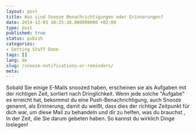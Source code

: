 ```yaml
---
layout: post
title: Was sind Snooze Benachrichtigungen oder Erinnerungen?
date: 2014-12-03 10:25:38.000000000 +02:00
type: post
published: true
status: pubish
categories:
- Getting Stuff Done
tags: []
lang: de
slug: /snooze-notifications-or-reminders/
meta:
---
```


Sobald Sie einige E-Mails snoozed haben, erscheinen sie als Aufgaben mit der richtigen Zeit, sortiert nach Dringlichkeit. Wenn jede solche "Aufgabe" es erreicht hat, bekommst du eine Push-Benachrichtigung, auch Snooze genannt, als Erinnerung, damit du weißt, dass dies der richtige Zeitpunkt für dich war, um diese Mail zu behandeln und dir zu helfen, was du brauchst , In der Zeit, die Sie darum gebeten haben. So kannst du wirklich Dinge loslegen!
